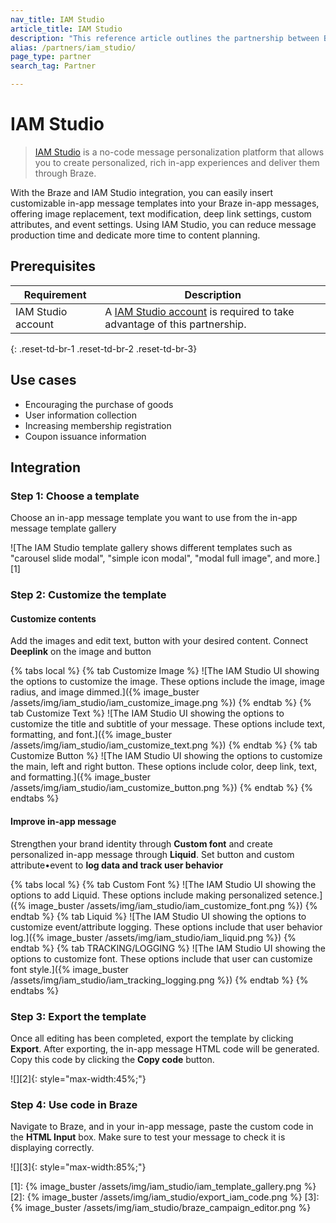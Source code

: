 ```yaml
---
nav_title: IAM Studio
article_title: IAM Studio
description: "This reference article outlines the partnership between Braze and IAM Studio, a message personalization platform which allows you to create personalized, rich in-app experiences and deliver them through Braze."
alias: /partners/iam_studio/
page_type: partner
search_tag: Partner

---
```


# IAM Studio

> [IAM Studio](https://www.inappmessage.com) is a no-code message personalization platform that allows you to create personalized, rich in-app experiences and deliver them through Braze.

With the Braze and IAM Studio integration, you can easily insert customizable in-app message templates into your Braze in-app messages, offering image replacement, text modification, deep link settings, custom attributes, and event settings. Using IAM Studio, you can reduce message production time and dedicate more time to content planning. 

## Prerequisites

| Requirement | Description |
| ----------- | ----------- |
| IAM Studio account | A [IAM Studio account](https://www.inappmessage.com/register) is required to take advantage of this partnership. |
{: .reset-td-br-1 .reset-td-br-2 .reset-td-br-3}

## Use cases

- Encouraging the purchase of goods
- User information collection
- Increasing membership registration
- Coupon issuance information

## Integration

### Step 1: Choose a template

Choose an in-app message template you want to use from the in-app message template gallery

![The IAM Studio template gallery shows different templates such as "carousel slide modal", "simple icon modal", "modal full image", and more.][1]

### Step 2: Customize the template

#### Customize contents
Add the images and edit text, button with your desired content. Connect **Deeplink** on the image and button

{% tabs local %}
{% tab Customize Image %}
![The IAM Studio UI showing the options to customize the image. These options include the image, image radius, and image dimmed.]({% image_buster /assets/img/iam_studio/iam_customize_image.png %})
{% endtab %}
{% tab Customize Text %}
![The IAM Studio UI showing the options to customize the title and subtitle of your message. These options include text, formatting, and font.]({% image_buster /assets/img/iam_studio/iam_customize_text.png %})
{% endtab %}
{% tab Customize Button %}
![The IAM Studio UI showing the options to customize the main, left and right button. These options include color, deep link, text, and formatting.]({% image_buster /assets/img/iam_studio/iam_customize_button.png %})
{% endtab %}
{% endtabs %}

#### Improve in-app message
Strengthen your brand identity through **Custom font** and create personalized in-app message through **Liquid**. Set button and custom attribute•event to **log data and track user behavior**

{% tabs local %}
{% tab Custom Font %}
![The IAM Studio UI showing the options to add Liquid. These options include making personalized setence.]({% image_buster /assets/img/iam_studio/iam_customize_font.png %})
{% endtab %}
{% tab Liquid %}
![The IAM Studio UI showing the options to customize event/attribute logging. These options include that user behavior log.]({% image_buster /assets/img/iam_studio/iam_liquid.png %})
{% endtab %}
{% tab TRACKING/LOGGING %}
![The IAM Studio UI showing the options to customize font. These options include that user can customize font style.]({% image_buster /assets/img/iam_studio/iam_tracking_logging.png  %})
{% endtab %}
{% endtabs %}

### Step 3: Export the template

Once all editing has been completed, export the template by clicking **Export**. After exporting, the in-app message HTML code will be generated. Copy this code by clicking the **Copy code** button. 

![][2]{: style="max-width:45%;"}

### Step 4: Use code in Braze 

Navigate to Braze, and in your in-app message, paste the custom code in the **HTML Input** box. Make sure to test your message to check it is displaying correctly.

![][3]{: style="max-width:85%;"}

[1]: {% image_buster /assets/img/iam_studio/iam_template_gallery.png %}
[2]: {% image_buster /assets/img/iam_studio/export_iam_code.png %}
[3]: {% image_buster /assets/img/iam_studio/braze_campaign_editor.png %}
